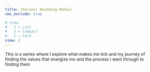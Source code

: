 ```yaml
---
title: (Series) Decoding Rohail
cms_exclude: true

# View.
#   1 = List
#   2 = Compact
#   3 = Card
view: 2
---
```


This is a series where I explore what makes me tick and my journey of finding
the values that energize me and the process I went through to finding them

<br>
